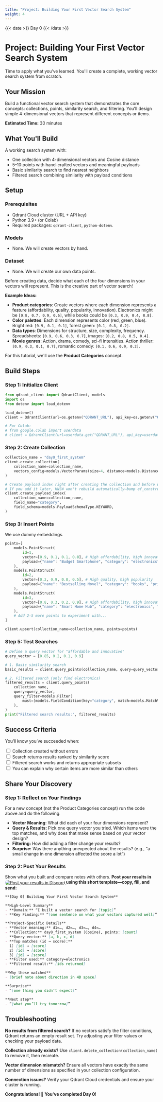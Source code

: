 ```yaml
---
title: "Project: Building Your First Vector Search System"
weight: 4
---
```


{{< date >}} Day 0 {{< /date >}}

# Project: Building Your First Vector Search System

Time to apply what you've learned. You'll create a complete, working vector search system from scratch.

## Your Mission

Build a functional vector search system that demonstrates the core concepts: collections, points, similarity search, and filtering. You'll design simple 4-dimensional vectors that represent different concepts or items.

**Estimated Time:** 30 minutes

## What You'll Build

A working search system with:
- One collection with 4-dimensional vectors and Cosine distance
- 5–10 points with hand-crafted vectors and meaningful payloads
- Basic similarity search to find nearest neighbors
- Filtered search combining similarity with payload conditions

## Setup

### Prerequisites
- Qdrant Cloud cluster (URL + API key)
- Python 3.9+ (or Colab)
- Required packages: `qdrant-client`, `python-dotenv`.

### Models
- None. We will create vectors by hand.

### Dataset
- None. We will create our own data points.

Before creating data, decide what each of the four dimensions in your vectors will represent. This is the creative part of vector search!

**Example Ideas:**
- **Product categories**: Create vectors where each dimension represents a feature (affordability, quality, popularity, innovation). Electronics might be `[0.8, 0.7, 0.9, 0.6]`, while books could be `[0.3, 0.9, 0.4, 0.8]`.
- **Color palettes**: Each dimension represents color (red, green, blue). Bright red: `[0.9, 0.1, 0.1]`, forest green: `[0.1, 0.8, 0.2]`.
- **Data types**: Dimensions for structure, size, complexity, frequency. Spreadsheets: `[0.9, 0.6, 0.3, 0.7]`, images: `[0.2, 0.8, 0.5, 0.4]`.
- **Movie genres**: Action, drama, comedy, sci-fi intensities. Action thriller: `[0.9, 0.3, 0.1, 0.7]`, romantic comedy: `[0.1, 0.6, 0.9, 0.2]`.

For this tutorial, we'll use the **Product Categories** concept.

## Build Steps
### Step 1: Initialize Client
```python
from qdrant_client import QdrantClient, models
import os
from dotenv import load_dotenv

load_dotenv()
client = QdrantClient(url=os.getenv("QDRANT_URL"), api_key=os.getenv("QDRANT_API_KEY"))

# For Colab:
# from google.colab import userdata
# client = QdrantClient(url=userdata.get("QDRANT_URL"), api_key=userdata.get("QDRANT_API_KEY"))
```

### Step 2: Create Collection
```python
collection_name = "day0_first_system"
client.create_collection(
    collection_name=collection_name,
    vectors_config=models.VectorParams(size=4, distance=models.Distance.COSINE),
)

# Create payload index right after creating the collection and before uploading any data to enable filtering.
# If you add it later, HNSW won't rebuild automatically—bump ef_construct (e.g., 100→101) to trigger a safe rebuild.
client.create_payload_index(
    collection_name=collection_name,
    field_name="category",
    field_schema=models.PayloadSchemaType.KEYWORD,
)
```


### Step 3: Insert Points

We use dummy embeddings.

```python
points=[
    models.PointStruct(
        id=1,
        vector=[0.9, 0.1, 0.1, 0.8], # High affordability, high innovation
        payload={"name": "Budget Smartphone", "category": "electronics", "price": 299},
    ),
    models.PointStruct(
        id=2,
        vector=[0.2, 0.9, 0.8, 0.5], # High quality, high popularity
        payload={"name": "Bestselling Novel", "category": "books", "price": 19},
    ),
    models.PointStruct(
        id=3,
        vector=[0.8, 0.3, 0.2, 0.9], # High affordability, high innovation (similar to ID 1)
        payload={"name": "Smart Home Hub", "category": "electronics", "price": 89},
    ),
    # Add 2-5 more points to experiment with...
]

client.upsert(collection_name=collection_name, points=points)
```

### Step 5: Test Searches
```python
# Define a query vector for "affordable and innovative"
query_vector = [0.85, 0.2, 0.1, 0.9]

# 1. Basic similarity search
basic_results = client.query_points(collection_name, query=query_vector)

# 2. Filtered search (only find electronics)
filtered_results = client.query_points(
    collection_name,
    query=query_vector,
    query_filter=models.Filter(
        must=[models.FieldCondition(key="category", match=models.MatchValue(value="electronics"))]
    ),
)
print("Filtered search results:", filtered_results)
```

## Success Criteria

You’ll know you’ve succeeded when:

<input type="checkbox"> Collection created without errors  
<input type="checkbox"> Search returns results ranked by similarity score  
<input type="checkbox"> Filtered search works and returns appropriate subsets  
<input type="checkbox"> You can explain why certain items are more similar than others  


## Share Your Discovery

### Step 1: Reflect on Your Findings

For a new concept (not the Product Categories concept) run the code above and do the following:

* **Vector Meaning:** What did each of your four dimensions represent?
* **Query & Results:** Pick one query vector you tried. Which items were the top matches, and why does that make sense based on your vector design?
* **Filtering:** How did adding a filter change your results?
* **Surprise:** Was there anything unexpected about the results? (e.g., “a small change in one dimension affected the score a lot”)

### Step 2: Post Your Results

Show what you built and compare notes with others. **Post your results in** <a href="https://discord.com/channels/907569970500743200/1429673887590776832" target="_blank" rel="noopener noreferrer" aria-label="Qdrant Discord">
  <img src="https://img.shields.io/badge/Qdrant%20Discord-5865F2?style=flat&logo=discord&logoColor=white&labelColor=5865F2&color=5865F2"
       alt="Post your results in Discord"
       style="display:inline; margin:0; vertical-align:middle; border-radius:9999px;" />
</a> **using this short template—copy, fill, and send:**


```markdown
**[Day 0] Building Your First Vector Search System**

**High-Level Summary**
- **Domain:** “I built a vector search for [topic]”
- **Key Finding:** “[one sentence on what your vectors captured well]”

**Project-Specific Details**
- **Vector meaning:** d1=…, d2=…, d3=…, d4=…
- **Collection:** day0_first_system (Cosine), points: [count]
- **Query vector:** [a, b, c, d]
- **Top matches (id → score):**
  1) [id] → [score]
  2) [id] → [score]
  3) [id] → [score]
- **Filter used:** category=electronics
- **Filtered result:** [ids returned]

**Why these matched**
- [brief note about direction in 4D space]

**Surprise**
- “[one thing you didn’t expect]”

**Next step**
- “[what you’ll try tomorrow]”
```

## Troubleshooting

**No results from filtered search?** If no vectors satisfy the filter conditions, Qdrant returns an empty result set. Try adjusting your filter values or checking your payload data.

**Collection already exists?** Use `client.delete_collection(collection_name)` to remove it, then recreate.

**Vector dimension mismatch?** Ensure all vectors have exactly the same number of dimensions as specified in your collection configuration.

**Connection issues?** Verify your Qdrant Cloud credentials and ensure your cluster is running. 

**Congratulations! 🎉 You've completed Day 0!**